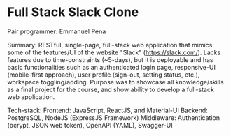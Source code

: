 # Full Stack Slack Clone

Pair programmer: Emmanuel Pena

Summary:
RESTful, single-page, full-stack web application that mimics some of the features/UI of the website "Slack" (https://slack.com/). Lacks features due to time-constraints (~5-days), but it is deployable and has basic functionalities such as an authenticated login page, responsive-UI (mobile-first approach), user profile (sign-out, setting status, etc.), workspace toggling/adding. Purpose was to showcase all knowledge/skills as a final project for the course, and show ability to develop a full-stack web application.

Tech-stack:
  Frontend: JavaScript, ReactJS, and Material-UI
  Backend: PostgreSQL, NodeJS (ExpressJS Framework)
  Middleware: Authentication (bcrypt, JSON web token), OpenAPI (YAML), Swagger-UI
